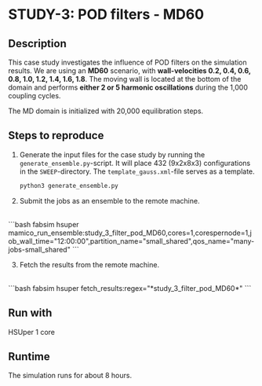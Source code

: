 # STUDY-3: POD filters - MD60


## Description

This case study investigates the influence of POD filters on the simulation results.
We are using an **MD60** scenario, with **wall-velocities 0.2, 0.4, 0.6, 0.8, 1.0, 1.2, 1.4, 1.6, 1.8**.
The moving wall is located at the bottom of the domain and performs **either 2 or 5 harmonic oscillations** during the 1,000 coupling cycles.

The MD domain is initialized with 20,000 equilibration steps.


## Steps to reproduce

1. Generate the input files for the case study by running the `generate_ensemble.py`-script.
It will place 432 (9x2x8x3) configurations in the `SWEEP`-directory.
The `template_gauss.xml`-file serves as a template.

    ```bash
    python3 generate_ensemble.py
    ```

2. Submit the jobs as an ensemble to the remote machine.
<br>
    ```bash
    fabsim hsuper mamico_run_ensemble:study_3_filter_pod_MD60,cores=1,corespernode=1,job_wall_time="12:00:00",partition_name="small_shared",qos_name="many-jobs-small_shared"
    ```

3. Fetch the results from the remote machine.
<br>
    ```bash
    fabsim hsuper fetch_results:regex="*study_3_filter_pod_MD60*"
    ```


## Run with

HSUper
1 core


## Runtime

The simulation runs for about 8 hours.